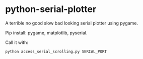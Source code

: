 # python-serial-plotter
A terrible no good slow bad looking serial plotter using pygame.

Pip install: pygame, matplotlib, pyserial.

Call it with:
```sh
python access_serial_scrolling.py SERIAL_PORT
```
